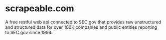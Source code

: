 # scrapeable.com

A free restful web api connected to SEC.gov that provides raw unstructured and structured data for over 100K companies and public entities reporting to SEC.gov since 1994. 

